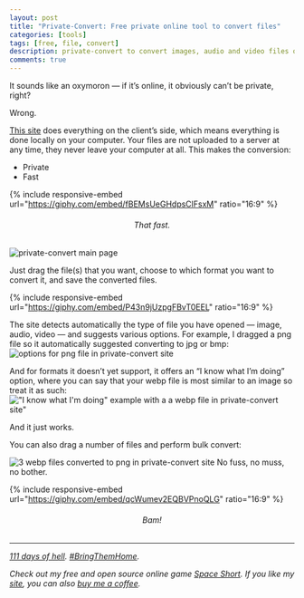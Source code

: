 ```yaml
---
layout: post
title: "Private-Convert: Free private online tool to convert files"
categories: [tools]
tags: [free, file, convert]
description: private-convert to convert images, audio and video files online quickly and privately
comments: true
---
```


It sounds like an oxymoron — if it’s online, it obviously can’t be private, right?

Wrong.

[This site](https://matan-h.com/private-convert/) does everything on the client’s side, which means everything is done locally on your computer. Your files are not uploaded to a server at any time, they never leave your computer at all. This makes the conversion:

- Private
- Fast

{% include responsive-embed url="https://giphy.com/embed/fBEMsUeGHdpsClFsxM" ratio="16:9" %}

<h6 style="text-align: center;">That fast.</h6>

![private-convert main page](/assets/images/2024-07-26-private-convert/private-convert-1-upscaled.png)

Just drag the file(s) that you want, choose to which format you want to convert it, and save the converted files.

{% include responsive-embed url="https://giphy.com/embed/P43n9jUzpgFBvT0EEL" ratio="16:9" %}

The site detects automatically the type of file you have opened — image, audio, video — and suggests various options. For example, I dragged a png file so it automatically suggested converting to jpg or bmp:
![options for png file in private-convert site](/assets/images/2024-07-26-private-convert/private-convert-2-upscaled.png)

And for formats it doesn’t yet support, it offers an “I know what I’m doing” option, where you can say that your webp file is most similar to an image so treat it as such:
!["I know what I'm doing" example with a a webp file in private-convert site"](/assets/images/2024-07-26-private-convert/private-convert-3-upscaled.png)

And it just works.

You can also drag a number of files and perform bulk convert:

![3 webp files converted to png in private-convert site](/assets/images/2024-07-26-private-convert/private-convert-4-upscaled.png)
No fuss, no muss, no bother.

{% include responsive-embed url="https://giphy.com/embed/qcWumev2EQBVPnoQLG" ratio="16:9" %}

<h6 style="text-align: center;">Bam!</h6>
<hr>

[_111 days of hell_](https://stories.bringthemhomenow.net/)_._ [_#BringThemHome_](https://www.facebook.com/bringhomenow/)_._

_Check out my free and open source online game_ [_Space Short_](https://danielle-honig.com/space-short)_. If you like my_ [_site_](https://danielle-honig.com/)_, you can also_ [_buy me a coffee_](https://www.buymeacoffee.com/369wkrttu6)_._
